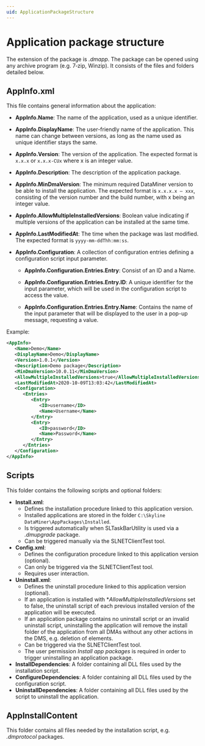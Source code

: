 ```yaml
---
uid: ApplicationPackageStructure
---
```


# Application package structure

The extension of the package is *.dmapp*. The package can be opened using any archive program (e.g. 7‑zip, Winzip). It consists of the files and folders detailed below.

## AppInfo.xml

This file contains general information about the application:

- **AppInfo.Name**: The name of the application, used as a unique identifier.

- **AppInfo.DisplayName**: The user-friendly name of the application. This name can change between versions, as long as the name used as unique identifier stays the same.

- **AppInfo.Version**: The version of the application. The expected format is `x.x.x` or `x.x.x-CUx` where x is an integer value.

- **AppInfo.Description**: The description of the application package.

- **AppInfo.MinDmaVersion**: The minimum required DataMiner version to be able to install the application. The expected format is `x.x.x.x – xxx`, consisting of the version number and the build number, with x being an integer value.

- **AppInfo.AllowMultipleInstalledVersions**: Boolean value indicating if multiple versions of the application can be installed at the same time.

- **AppInfo.LastModifiedAt**: The time when the package was last modified. The expected format is `yyyy-mm-ddThh:mm:ss`.

- **AppInfo.Configuration**: A collection of configuration entries defining a configuration script input parameter.

  - **AppInfo.Configuration.Entries.Entry**: Consist of an ID and a Name.

  - **AppInfo.Configuration.Entries.Entry.ID**: A unique identifier for the input parameter, which will be used in the configuration script to access the value.

  - **AppInfo.Configuration.Entries.Entry.Name**: Contains the name of the input parameter that will be displayed to the user in a pop-up message, requesting a value.

Example:

```xml
<AppInfo>
   <Name>Demo</Name>
   <DisplayName>Demo</DisplayName>
   <Version>1.0.1</Version>
   <Description>Demo package</Description>
   <MinDmaVersion>10.0.11</MinDmaVersion>
   <AllowMultipleInstalledVersions>true</AllowMultipleInstalledVersions>
   <LastModifiedAt>2020-10-09T13:03:42</LastModifiedAt>
   <Configuration>
      <Entries>
         <Entry>
            <ID>username</ID>
            <Name>Username</Name>
         </Entry>
         <Entry>
            <ID>password</ID>
            <Name>Password</Name>
         </Entry>
      </Entries>
   </Configuration>
</AppInfo>
```

## Scripts

This folder contains the following scripts and optional folders:

- **Install.xml**:
  - Defines the installation procedure linked to this application version.
  - Installed applications are stored in the folder `C:\Skyline DataMiner\AppPackages\Installed`.
  - Is triggered automatically when SLTaskBarUtility is used via a *.dmupgrade* package.
  - Can be triggered manually via the SLNETClientTest tool.
- **Config.xml**:
  - Defines the configuration procedure linked to this application version (optional).
  - Can only be triggered via the SLNETClientTest tool.
  - Requires user interaction.
- **Uninstall.xml**:
  - Defines the uninstall procedure linked to this application version (optional).
  - If an application is installed with **AllowMultipleInstalledVersions* set to false, the uninstall script of each previous installed version of the application will be executed.
  - If an application package contains no uninstall script or an invalid uninstall script, uninstalling the application will remove the install folder of the application from all DMAs without any other actions in the DMS, e.g. deletion of elements.
  - Can be triggered via the SLNETClientTest tool.
  - The user permission *Install app packages* is required in order to trigger uninstalling an application package.
- **InstallDependencies**: A folder containing all DLL files used by the installation script.
- **ConfigureDependencies**: A folder containing all DLL files used by the configuration script.
- **UninstallDependencies**: A folder containing all DLL files used by the script to uninstall the application.

## AppInstallContent

This folder contains all files needed by the installation script, e.g. *.dmprotocol* packages.
